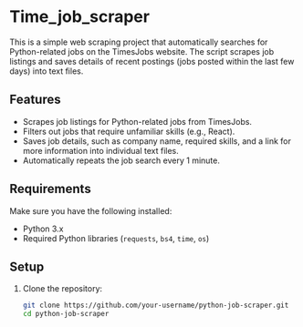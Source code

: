 # Time_job_scraper

This is a simple web scraping project that automatically searches for Python-related jobs on the TimesJobs website. The script scrapes job listings and saves details of recent postings (jobs posted within the last few days) into text files.

## Features

- Scrapes job listings for Python-related jobs from TimesJobs.
- Filters out jobs that require unfamiliar skills (e.g., React).
- Saves job details, such as company name, required skills, and a link for more information into individual text files.
- Automatically repeats the job search every 1 minute.

## Requirements

Make sure you have the following installed:

- Python 3.x
- Required Python libraries (`requests`, `bs4`, `time`, `os`)

## Setup

1. Clone the repository:

   ```bash
   git clone https://github.com/your-username/python-job-scraper.git
   cd python-job-scraper
